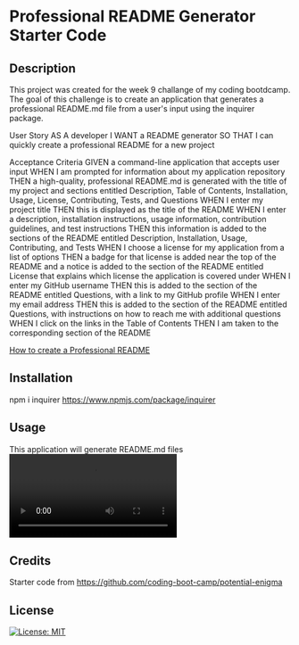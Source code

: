 # Professional README Generator Starter Code


## Description
This project was created for the week 9 challange of my coding bootdcamp. The goal of this challenge is to create an application that generates a professional README.md file from a user's input using the inquirer package. 

User Story 
AS A developer
I WANT a README generator
SO THAT I can quickly create a professional README for a new project

Acceptance Criteria
GIVEN a command-line application that accepts user input
WHEN I am prompted for information about my application repository
THEN a high-quality, professional README.md is generated with the title of my project and sections entitled Description, Table of Contents, Installation, Usage, License, Contributing, Tests, and Questions
WHEN I enter my project title
THEN this is displayed as the title of the README
WHEN I enter a description, installation instructions, usage information, contribution guidelines, and test instructions
THEN this information is added to the sections of the README entitled Description, Installation, Usage, Contributing, and Tests
WHEN I choose a license for my application from a list of options
THEN a badge for that license is added near the top of the README and a notice is added to the section of the README entitled License that explains which license the application is covered under
WHEN I enter my GitHub username
THEN this is added to the section of the README entitled Questions, with a link to my GitHub profile
WHEN I enter my email address
THEN this is added to the section of the README entitled Questions, with instructions on how to reach me with additional questions
WHEN I click on the links in the Table of Contents
THEN I am taken to the corresponding section of the README

[How to create a Professional README](https://coding-boot-camp.github.io/full-stack/github/professional-readme-guide)

## Installation
npm i inquirer
https://www.npmjs.com/package/inquirer

## Usage
This application will generate README.md files
![gif](Develop/utils/assets/ezgif.com-gif-maker.webm)

## Credits
Starter code from 
https://github.com/coding-boot-camp/potential-enigma

## License
[![License: MIT](https://img.shields.io/badge/License-MIT-yellow.svg)](https://opensource.org/licenses/MIT)
